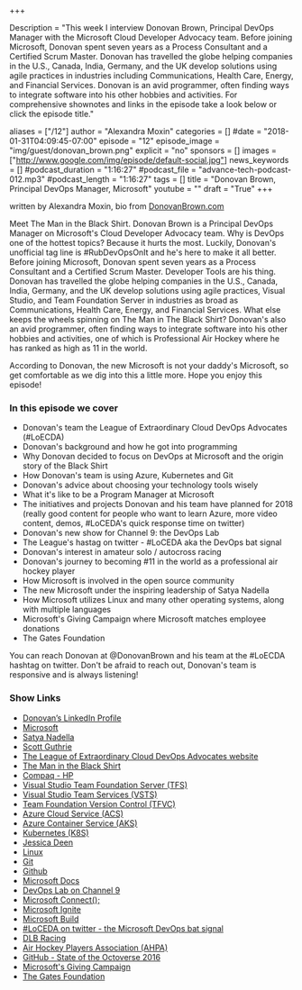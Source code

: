 +++

Description = "This week I interview Donovan Brown, Principal DevOps Manager with the Microsoft Cloud Developer Advocacy team. Before joining Microsoft, Donovan spent seven years as a Process Consultant and a Certified Scrum Master. Donovan has travelled the globe helping companies in the U.S., Canada, India, Germany, and the UK develop solutions using agile practices in industries including Communications, Health Care, Energy, and Financial Services. Donovan is an avid programmer, often finding ways to integrate software into his other hobbies and activities. For comprehensive shownotes and links in the episode take a look below or click the episode title."

aliases = ["/12"]
author = "Alexandra Moxin"
categories = []
#date = "2018-01-31T04:09:45-07:00"
episode = "12"
episode_image = "img/guest/donovan_brown.png"
explicit = "no"
sponsors = []
images = ["http://www.google.com/img/episode/default-social.jpg"]
news_keywords = []
#podcast_duration = "1:16:27"
#podcast_file = "advance-tech-podcast-012.mp3"
#podcast_length = "1:16:27"
tags = []
title = "Donovan Brown, Principal DevOps Manager, Microsoft"
youtube = ""
draft = "True"
+++

written by Alexandra Moxin, bio from [DonovanBrown.com](http://donovanbrown.com/)

Meet The Man in the Black Shirt. Donovan Brown is a Principal DevOps Manager on Microsoft's Cloud Developer Advocacy team. Why is DevOps one of the hottest topics? Because it hurts the most. Luckily, Donovan's unofficial tag line is #RubDevOpsOnIt and he's here to make it all better. Before joining Microsoft, Donovan spent seven years as a Process Consultant and a Certified Scrum Master. Developer Tools are his thing. Donovan has travelled the globe helping companies in the U.S., Canada, India, Germany, and the UK develop solutions using agile practices, Visual Studio, and Team Foundation Server in industries as broad as Communications, Health Care, Energy, and Financial Services. What else keeps the wheels spinning on The Man in The Black Shirt? Donovan's also an avid programmer, often finding ways to integrate software into his other hobbies and activities, one of which is Professional Air Hockey where he has ranked as high as 11 in the world.

According to Donovan, the new Microsoft is not your daddy's Microsoft, so get comfortable as we dig into this a little more. Hope you enjoy this episode!


### In this episode we cover

* Donovan's team the League of Extraordinary Cloud DevOps Advocates (#LoECDA)
* Donovan's background and how he got into programming
* Why Donovan decided to focus on DevOps at Microsoft and the origin story of the Black Shirt
* How Donovan's team is using Azure, Kubernetes and Git
* Donovan's advice about choosing your technology tools wisely
* What it's like to be a Program Manager at Microsoft
* The initiatives and projects Donovan and his team have planned for 2018 (really good content for people who want to learn Azure, more video content, demos, #LoCEDA's quick response time on twitter)
* Donovan's new show for Channel 9: the DevOps Lab
* The League's hastag on twitter - #LoCEDA aka the DevOps bat signal
* Donovan's interest in amateur solo / autocross racing
* Donovan's journey to becoming #11 in the world as a professional air hockey player
* How Microsoft is involved in the open source community
* The new Microsoft under the inspiring leadership of Satya Nadella
* How Microsoft utilizes Linux and many other operating systems, along with multiple languages
* Microsoft's Giving Campaign where Microsoft matches employee donations
* The Gates Foundation

You can reach Donovan at @DonovanBrown and his team at the #LoECDA hashtag on twitter. Don't be afraid to reach out, Donovan's team is responsive and is always listening!


### Show Links

* [Donovan’s LinkedIn Profile](https://www.linkedin.com/in/donovanb/)
* [Microsoft](https://www.microsoft.com/en-ca)
* [Satya Nadella](https://news.microsoft.com/exec/satya-nadella/)
* [Scott Guthrie](https://weblogs.asp.net/scottgu)
* [The League of Extraordinary Cloud DevOps Advocates website](http://leagueofextraordinaryclouddevopsadvocates.com/)
* [The Man in the Black Shirt](https://news.microsoft.com/stories/people/donovan-brown.html)
* [Compaq - HP](http://www.compaq.com/cpq-country/overview-full.html)
* [Visual Studio Team Foundation Server (TFS)](https://www.visualstudio.com/tfs/)
* [Visual Studio Team Services (VSTS)](https://www.visualstudio.com/team-services/)
* [Team Foundation Version Control (TFVC)](https://www.visualstudio.com/team-services/tfvc/)
* [Azure Cloud Service (ACS)](https://azure.microsoft.com/en-ca/services/cloud-services/)
* [Azure Container Service (AKS)](https://azure.microsoft.com/en-us/services/container-service/)
* [Kubernetes (K8S)](https://kubernetes.io/)
* [Jessica Deen](http://jessicadeen.com/)
* [Linux](https://www.linux.org/)
* [Git](https://git-scm.com/)
* [Github](https://github.com/marketplace)
* [Microsoft Docs](https://docs.microsoft.com/en-gb/)
* [DevOps Lab on Channel 9](https://channel9.msdn.com/Shows/DevOps-Lab)
* [Microsoft Connect();](https://www.microsoft.com/en-us/connectevent/)
* [Microsoft Ignite](https://www.microsoft.com/en-us/ignite)
* [Microsoft Build](http://build.microsoft.com/)
* [#LoCEDA on twitter - the Microsoft DevOps bat signal](https://twitter.com/hashtag/LoECDA?src=hash)
* [DLB Racing](http://www.dlbracing.com/)
* [Air Hockey Players Association (AHPA)](http://theahpa.com/)
* [GitHub - State of the Octoverse 2016](https://github.com/blog/2257-the-state-of-the-octoverse)
* [Microsoft's Giving Campaign](https://www.microsoft.com/en-us/philanthropies/employee-engagement)
* [The Gates Foundation](https://www.gatesfoundation.org/)
